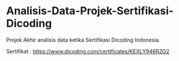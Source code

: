 # Analisis-Data-Projek-Sertifikasi-Dicoding
Projek Akhir analisis data ketika Sertifikasi Dicoding Indonesia.

Sertifikat : https://www.dicoding.com/certificates/KEXLY946RZG2
